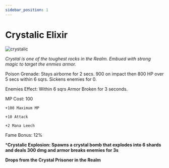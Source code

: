 ```yaml
---
sidebar_position: 1
---
```


# Crystalic Elixir

![crystalic](https://vwiki.valorserver.com/api/item/picture/crystalic%20elixir)

<i>Crystal is one of the toughest rocks in the Realm. Embued with strong magic to target the enmies armor.</i>

Poison Grenade: Stays airborne for 2 secs. 900 on impact then 800 HP over 5 secs within 6 sqrs. Sickens enemies for 0.

Enemies Effect: Within 6 sqrs Armor Broken for 3 seconds.

MP Cost: 100

    +100 Maximum MP
    
    +10 Attack
    
    +2 Mana Leech

Fame Bonus: 12%


***Crystalic Explosion: Spawns a crystal bomb that explodes into 6 shards and deals 300 dmg and armor breaks enemies for 3s**

**Drops from the Crystal Prisoner in the Realm**
